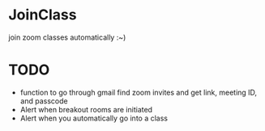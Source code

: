 # JoinClass
join zoom classes automatically :~)

# TODO

- function to go through gmail find zoom invites and get link, meeting ID, and passcode 
- Alert when breakout rooms are initiated 
- Alert when you automatically go into a class 
